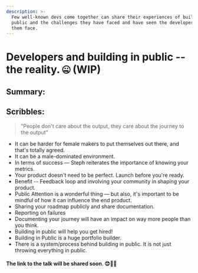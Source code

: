 ```yaml
---
description: >-
  Few well-known devs come together can share their experiences of building in
  public and the challenges they have faced and have seen the developers around
  them face.
---
```


# Developers and building in public -- the reality. 🤐 \(WIP\)

## Summary:









## Scribbles: 

> "People don't care about the output, they care about the journey to the output"

* It can be harder for female makers to put themselves out there, and that's totally agreed.
* It can be a male-dominated environment.
* In terms of success — Steph reiterates the importance of knowing your metrics.
* Your product doesn't need to be perfect. Launch before you're ready.
* Benefit -- Feedback loop and involving your community in shaping your product.
* Public Attention is a wonderful thing — but also, it's important to be mindful of how it can influence the end product.
* Sharing your roadmap publicly and share documentation.
* Reporting on failures
* Documenting your journey will have an impact on way more people than you think.
* Building in public will help you get hired!
* Building in Public is a huge portfolio builder.
* There is a system/process behind building in public. It is not just throwing everything in public.





#### The link to the talk will be shared soon. 😊👋🏼



